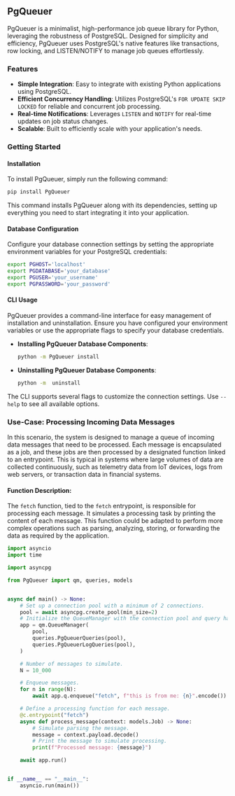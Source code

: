 ## PgQueuer

PgQueuer is a minimalist, high-performance job queue library for Python, leveraging the robustness of PostgreSQL. Designed for simplicity and efficiency, PgQueuer uses PostgreSQL's native features like transactions, row locking, and LISTEN/NOTIFY to manage job queues effortlessly.

### Features

- **Simple Integration**: Easy to integrate with existing Python applications using PostgreSQL.
- **Efficient Concurrency Handling**: Utilizes PostgreSQL's `FOR UPDATE SKIP LOCKED` for reliable and concurrent job processing.
- **Real-time Notifications**: Leverages `LISTEN` and `NOTIFY` for real-time updates on job status changes.
- **Scalable**: Built to efficiently scale with your application's needs.

### Getting Started

#### Installation

To install PgQueuer, simply run the following command:

```bash
pip install PgQueuer
```

This command installs PgQueuer along with its dependencies, setting up everything you need to start integrating it into your application.

#### Database Configuration

Configure your database connection settings by setting the appropriate environment variables for your PostgreSQL credentials:

```bash
export PGHOST='localhost'
export PGDATABASE='your_database'
export PGUSER='your_username'
export PGPASSWORD='your_password'
```

#### CLI Usage

PgQueuer provides a command-line interface for easy management of installation and uninstallation. Ensure you have configured your environment variables or use the appropriate flags to specify your database credentials.

- **Installing PgQueuer Database Components**:
  ```bash
  python -m PgQueuer install 
  ```

- **Uninstalling PgQueuer Database Components**:
  ```bash
  python -m  uninstall 
  ```

The CLI supports several flags to customize the connection settings. Use `--help` to see all available options.

### Use-Case: Processing Incoming Data Messages

In this scenario, the system is designed to manage a queue of incoming data messages that need to be processed. Each message is encapsulated as a job, and these jobs are then processed by a designated function linked to an entrypoint. This is typical in systems where large volumes of data are collected continuously, such as telemetry data from IoT devices, logs from web servers, or transaction data in financial systems.

#### Function Description:
The `fetch` function, tied to the `fetch` entrypoint, is responsible for processing each message. It simulates a processing task by printing the content of each message. This function could be adapted to perform more complex operations such as parsing, analyzing, storing, or forwarding the data as required by the application.

```python
import asyncio
import time

import asyncpg

from PgQueuer import qm, queries, models


async def main() -> None:
    # Set up a connection pool with a minimum of 2 connections.
    pool = await asyncpg.create_pool(min_size=2)
    # Initialize the QueueManager with the connection pool and query handler.
    app = qm.QueueManager(
        pool, 
        queries.PgQueuerQueries(pool),
        queries.PgQueuerLogQueries(pool),
    )

    # Number of messages to simulate.
    N = 10_000

    # Enqueue messages.
    for n in range(N):
        await app.q.enqueue("fetch", f"this is from me: {n}".encode())

    # Define a processing function for each message.
    @c.entrypoint("fetch")
    async def process_message(context: models.Job) -> None:
        # Simulate parsing the message.
        message = context.payload.decode()
        # Print the message to simulate processing.
        print(f"Processed message: {message}")

    await app.run()


if __name__ == "__main__":
    asyncio.run(main())
```